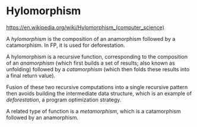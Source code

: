 # Hylomorphism

https://en.wikipedia.org/wiki/Hylomorphism_(computer_science)

A *hylomorphism* is the composition of an anamorphism followed by a catamorphism. In FP, it is used for deforestation.

A hylomorphism is a recursive function, corresponding to the composition of an *anamorphism* (which first builds a set of results; also known as unfolding) followed by a *catamorphism* (which then folds these results into a final return value).

Fusion of these two recursive computations into a single recursive pattern then avoids building the intermediate data structure, which is an example of *deforestation*, a program optimization strategy.

A related type of function is a *metamorphism*, which is a catamorphism followed by an anamorphism.
